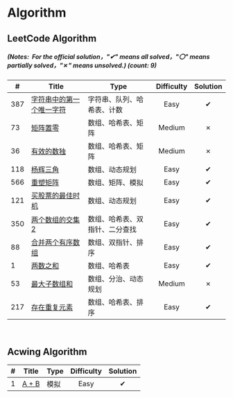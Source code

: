 # Algorithm

## LeetCode Algorithm

##### (Notes: &nbsp;For the official solution，"✔" means all solved，"〇" means partially solved，"✗" means unsolved.) (_count: 9)_

| #   | Title | Type         |          Difficulty          | Solution |
|-----| ----- |--------------|:----------------------------:|:--------:|
|387|[字符串中的第一个唯一字符](https://leetcode.cn/problems/first-unique-character-in-a-string/)|字符串、队列、哈希表、计数|Easy|✔|
|73|[矩阵置零](https://leetcode.cn/problems/set-matrix-zeroes/)|数组、哈希表、矩阵|Medium|✗|
|36|[有效的数独](https://leetcode.cn/problems/valid-sudoku/)|数组、哈希表、矩阵|Medium|✗|
|118|[杨辉三角](https://leetcode.cn/problems/pascals-triangle/)|数组、动态规划|Easy|✔|
|566|[重塑矩阵](https://leetcode.cn/problems/reshape-the-matrix/)|数组、矩阵、模拟|Easy|✔|
|121|[买股票的最佳时机](https://leetcode.cn/problems/best-time-to-buy-and-sell-stock/)|数组、动态规划|Easy|✔|
| 350 |[两个数组的交集2](https://leetcode.cn/problems/intersection-of-two-arrays-ii/)| 数组、哈希表、双指针、二分查找 |             Easy             |    ✔      |
| 88  |[合并两个有序数组](https://leetcode.cn/problems/merge-sorted-array/)| 数组、双指针、排序    |             Easy             |    ✔     |
| 1   |[两数之和](https://leetcode.cn/problems/two-sum/)| 数组、哈希表       |             Easy             |    ✔     |
| 53  |[最大子数组和](https://leetcode.cn/problems/maximum-subarray/)| 数组、分治、动态规划   |     Medium           |    ✗     |
| 217 |[存在重复元素](https://leetcode.cn/problems/contains-duplicate/)| 数组、哈希表、排序    |             Easy             |    ✔     |


&nbsp;

## Acwing Algorithm
| #   | Title | Type         |          Difficulty          | Solution |
|---|-----------| ---- |:--------:|:----------:|
|1| [A + B](https://www.acwing.com/problem/content/1/)|模拟|Easy|✔|

